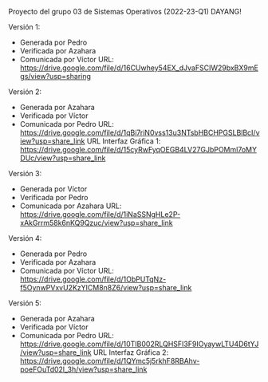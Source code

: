 Proyecto del grupo 03 de Sistemas Operativos (2022-23-Q1)
DAYANG!

Versión 1:
 - Generada por Pedro
 - Verificada por Azahara
 - Comunicada por Víctor
URL: https://drive.google.com/file/d/16CUwhey54EX_dJvaFSCIW29bxBX9mEgs/view?usp=sharing

Versión 2:
 - Generada por Azahara
 - Verificada por Víctor
 - Comunicada por Pedro
URL: https://drive.google.com/file/d/1qBi7riN0vss13u3NTsbHBCHPGSLBlBcI/view?usp=share_link
URL Interfaz Gráfica 1: https://drive.google.com/file/d/15cyRwFyqOEGB4LV27GJbPOMml7oMYDUc/view?usp=share_link

Versión 3:
 - Generada por Víctor
 - Verificada por Pedro
 - Comunicada por Azahara
URL: https://drive.google.com/file/d/1iNaSSNgHLe2P-xAkGrrm58k6nKQ9Qzuc/view?usp=share_link

Versión 4:
 - Generada por Pedro
 - Verificada por Azahara
 - Comunicada por Víctor
URL: https://drive.google.com/file/d/1ObPUTqNz-f5OynwPVxvU2KzYICM8n8Z6/view?usp=share_link

Versión 5:
 - Generada por Azahara
 - Verificada por Víctor
 - Comunicada por Pedro
URL: https://drive.google.com/file/d/10TIB002RLQHSFI3F9IOyaywLTU4D6tYJ/view?usp=share_link
URL Interfaz Gráfica 2: https://drive.google.com/file/d/1QYmc5j5rkhF8RBAhv-poeFOuTd02l_3h/view?usp=share_link